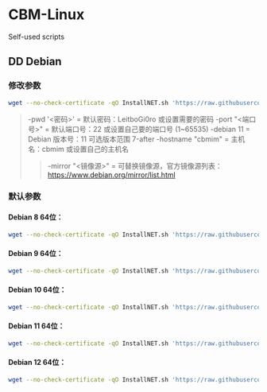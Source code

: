 # CBM-Linux
Self-used scripts
## DD Debian 
### 修改参数
```sh
wget --no-check-certificate -qO InstallNET.sh 'https://raw.githubusercontent.com/ShenDoyle/CBM-Linux/ef530fe3efbecf122f6712e2d02021680a2a30fb/Scripts/InstallNET.sh' && chmod a+x InstallNET.sh && bash InstallNET.sh -debian 11  -pwd '<密码>' -port "<端口号>" -hostname "cbmim"
```
> -pwd '<密码>' = 默认密码：LeitboGi0ro 或设置需要的密码
> -port "<端口号>" = 默认端口号：22 或设置自己要的端口号 (1~65535)
> -debian 11 = Debian 版本号：11 可选版本范围 7-after
> -hostname "cbmim" = 主机名：cbmim 或设置自己的主机名
> > -mirror "<镜像源>" = 可替换镜像源，官方镜像源列表：https://www.debian.org/mirror/list.html
### 默认参数
#### Debian 8 64位：
```sh
wget --no-check-certificate -qO InstallNET.sh 'https://raw.githubusercontent.com/ShenDoyle/CBM-Linux/ef530fe3efbecf122f6712e2d02021680a2a30fb/Scripts/InstallNET.sh' && chmod a+x InstallNET.sh && bash InstallNET.sh -debian 8  -pwd '<密码>'
```
#### Debian 9 64位：
```sh
wget --no-check-certificate -qO InstallNET.sh 'https://raw.githubusercontent.com/ShenDoyle/CBM-Linux/ef530fe3efbecf122f6712e2d02021680a2a30fb/Scripts/InstallNET.sh' && chmod a+x InstallNET.sh && bash InstallNET.sh -debian 9  -pwd '<密码>'
```
#### Debian 10 64位：
```sh
wget --no-check-certificate -qO InstallNET.sh 'https://raw.githubusercontent.com/ShenDoyle/CBM-Linux/ef530fe3efbecf122f6712e2d02021680a2a30fb/Scripts/InstallNET.sh' && chmod a+x InstallNET.sh && bash InstallNET.sh -debian 10  -pwd '<密码>'
```
#### Debian 11 64位：
```sh
wget --no-check-certificate -qO InstallNET.sh 'https://raw.githubusercontent.com/ShenDoyle/CBM-Linux/ef530fe3efbecf122f6712e2d02021680a2a30fb/Scripts/InstallNET.sh' && chmod a+x InstallNET.sh && bash InstallNET.sh -debian 11  -pwd '<密码>'
```
#### Debian 12 64位：
```sh
wget --no-check-certificate -qO InstallNET.sh 'https://raw.githubusercontent.com/ShenDoyle/CBM-Linux/ef530fe3efbecf122f6712e2d02021680a2a30fb/Scripts/InstallNET.sh' && chmod a+x InstallNET.sh && bash InstallNET.sh -debian 12  -pwd '<密码>'
```
